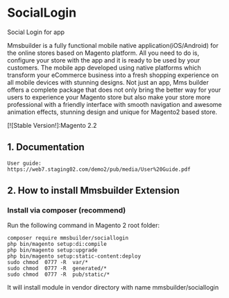 # SocialLogin
Social Login for app



Mmsbuilder is a fully functional mobile native application(iOS/Android) for the online stores based on Magento platform. All you need to do is, configure your store with the app and it is ready to be used by your customers. The mobile app developed using native platforms which transform your eCommerce business into a fresh shopping experience on all mobile devices with stunning designs. Not just an app, Mms builder offers a complete package that does not only bring the better way for your users to experience your Magento store but also make your store more professional with a friendly interface with smooth navigation and awesome animation effects, stunning design and unique for Magento2 based store.

[![Stable Version!]:Magento 2.2

## 1. Documentation

    User guide: https://web7.staging02.com/demo2/pub/media/User%20Guide.pdf


## 2. How to install Mmsbuilder Extension

### Install via composer (recommend)

Run the following command in Magento 2 root folder:

```
composer require mmsbuilder/sociallogin
php bin/magento setup:di:compile
php bin/magento setup:upgrade
php bin/magento setup:static-content:deploy
sudo chmod  0777 -R  var/*
sudo chmod  0777 -R  generated/*
sudo chmod  0777 -R  pub/static/*
```
It will install module in vendor directory with name mmsbuilder/sociallogin





